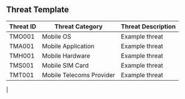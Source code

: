 ## Threat Template

| Threat ID      | Threat Category | Threat Description  |
| ------------- |-------------| -----|
| TMO001   | Mobile OS | Example threat |
| TMA001   | Mobile Application| Example threat |
| TMH001   | Mobile Hardware | Example threat |
| TMS001   | Mobile SIM Card| Example threat |
| TMT001   | Mobile Telecoms Provider | Example threat |

|
